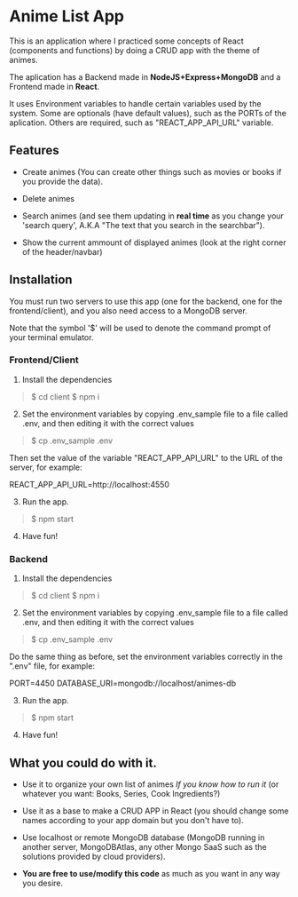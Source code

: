 # Anime List App

This is an application where I practiced some concepts of React (components and functions) by doing a CRUD app with the theme of animes. 

The aplication has a Backend made in **NodeJS+Express+MongoDB** and a Frontend made in **React**. 

It uses Environment variables to handle certain variables used by the system. Some are optionals (have default values), such as the PORTs of the aplication. Others are required, such as "REACT\_APP\_API\_URL" variable.


## Features

* Create animes (You can create other things such as movies or books if you provide the data).

* Delete animes

* Search animes (and see them updating in **real time** as you change your 'search query', A.K.A "The text that you search in the searchbar").

* Show the current ammount of displayed animes (look at the right corner of the header/navbar)


## Installation

You must run two servers to use this app (one for the backend, one for the frontend/client), and you also need access to a MongoDB server.

Note that the symbol '$' will be used to denote the command prompt of your terminal emulator.

### Frontend/Client

1. Install the dependencies

> $ cd client
> $ npm i

2. Set the environment variables by copying .env\_sample file to a file called .env, and then editing it with the correct values

> $ cp .env\_sample .env

Then set the value of the variable "REACT\_APP\_API\_URL" to the URL of the server, for example:

REACT\_APP\_API\_URL=http://localhost:4550

3. Run the app.

> $ npm start

4. Have fun!

### Backend

1. Install the dependencies

> $ cd client
> $ npm i

2. Set the environment variables by copying .env\_sample file to a file called .env, and then editing it with the correct values

> $ cp .env\_sample .env

Do the same thing as before, set the environment variables correctly in the ".env" file, for example:

PORT=4450
DATABASE\_URI=mongodb://localhost/animes-db

3. Run the app.

> $ npm start

4. Have fun!

## What you could do with it.

* Use it to organize your own list of animes _If you know how to run it_ (or whatever you want: Books, Series, Cook Ingredients?)

* Use it as a base to make a CRUD APP in React (you should change some names according to your app domain but you don't have to).

* Use localhost or remote MongoDB database (MongoDB running in another server, MongoDBAtlas, any other Mongo SaaS such as the solutions provided by cloud providers).

* **You are free to use/modify this code** as much as you want in any way you desire.
